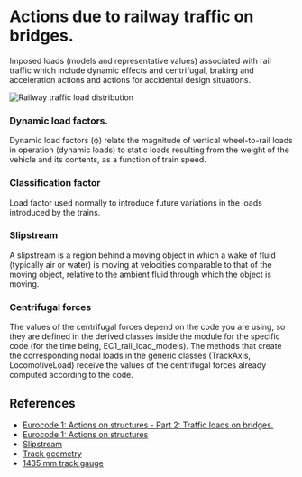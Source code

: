 # Actions due to railway traffic on bridges.
Imposed loads (models and representative values) associated with rail traffic which include dynamic effects and centrifugal, braking and acceleration actions and actions for accidental design situations.

![Railway traffic load distribution](https://github.com/xcfem/xc/blob/master/doc/screenshots/railway_traffic_load_distribution.png)

### Dynamic load factors.
Dynamic load factors (ϕ) relate the magnitude of vertical wheel-to-rail loads in operation (dynamic loads) to static loads resulting from the weight of the vehicle and its contents, as a function of train speed.

### Classification factor
Load factor used normally to introduce future variations in the loads introduced by the trains.

### Slipstream
A slipstream is a region behind a moving object in which a wake of fluid (typically air or water) is moving at velocities comparable to that of the moving object, relative to the ambient fluid through which the object is moving.

### Centrifugal forces
The values of the centrifugal forces depend on the code you are using, so they are defined in the derived classes inside the module for the specific code (for the time being, EC1_rail_load_models). The methods that create the corresponding nodal loads in the generic classes (TrackAxis, LocomotiveLoad) receive the values of the centrifugal forces already computed according to the code.

## References

- [Eurocode 1: Actions on structures - Part 2: Traffic loads on bridges.](https://www.en.une.org/encuentra-tu-norma/busca-tu-norma/norma/?c=norma-une-en-1991-2-2019-n0061460)
- [Eurocode 1: Actions on structures](https://en.wikipedia.org/wiki/Eurocode_1:_Actions_on_structures)
- [Slipstream](https://en.wikipedia.org/wiki/Slipstream)
- [Track geometry](https://en.wikipedia.org/wiki/Track_geometry)
- [1435 mm track gauge](https://www.wikidata.org/wiki/Q1999572)
